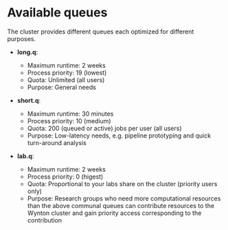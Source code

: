 # Available queues

The cluster provides different queues each optimized for different purposes.

* **long.q**:

  - Maximum runtime: 2 weeks
  - Process priority: 19 (lowest)
  - Quota: Unlimited (all users)
  - Purpose: General needs

* **short.q**:

  - Maximum runtime: 30 minutes
  - Process priority: 10 (medium)
  - Quota: 200 (queued or active) jobs per user (all users)
  - Purpose: Low-latency needs, e.g. pipeline prototyping and quick turn-around analysis

* **lab.q**:

  - Maximum runtime: 2 weeks
  - Process priority: 0 (higest)
  - Quota: Proportional to your labs share on the cluster (priority users only)
  - Purpose: Research groups who need more computational resources than the above communal queues can contribute resources to the Wynton cluster and gain priority access corresponding to the contribution
